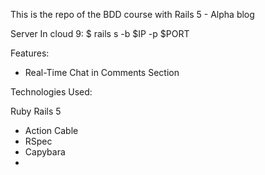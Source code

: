 This is the repo of the BDD course with Rails 5 - Alpha blog

Server
In cloud 9:
$ rails s -b $IP -p $PORT

Features:
* Real-Time Chat in Comments Section

Technologies Used:

Ruby
Rails 5
* Action Cable
* RSpec
* Capybara
* 


